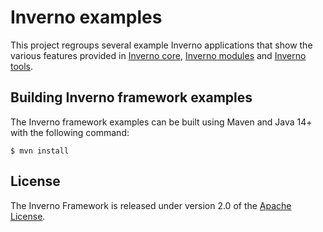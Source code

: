 [inverno-core-root]: https://github.com/inverno-io/inverno-core
[inverno-mods-root]: https://github.com/inverno-io/inverno-mods
[inverno-tools-root]: https://github.com/inverno-io/inverno-tools

[apache-license]: https://www.apache.org/licenses/LICENSE-2.0

# Inverno examples

This project regroups several example Inverno applications that show the various features provided in [Inverno core][inverno-core-root], [Inverno modules][inverno-mods-root] and [Inverno tools][inverno-tools-root].

## Building Inverno framework examples

The Inverno framework examples can be built using Maven and Java 14+ with the following command:

```plaintext
$ mvn install
```

## License

The Inverno Framework is released under version 2.0 of the [Apache License][apache-license].
